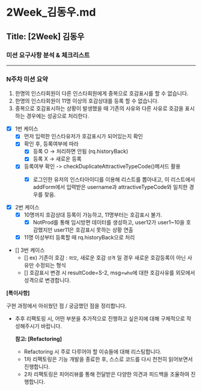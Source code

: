 # 2Week_김동우.md

## Title: [2Week] 김동우

### 미션 요구사항 분석 & 체크리스트

---

### N주차 미션 요약

1. 한명의 인스타회원이 다른 인스타회원에게 중복으로 호감표시를 할 수 없습니다.
2. 한명의 인스타회원이 11명 이상의 호감상대를 등록 할 수 없습니다.
3. 중복으로 호감표시하는 상황이 발생했을 때 기존의 사유와 다른 사유로 호감을 표시하는 경우에는 성공으로 처리한다.

- [x] 1번 케이스
    - [x] 먼저 입력한 인스타유저가 호감표시가 되어있는지 확인
    - [x] 확인 후, 등록여부에 따라
        - [x] 등록 O -> 처리하면 안됨 (rq.historyBack)
        - [x] 등록 X -> 새로운 등록
    - [x] 등록여부 확인 -> checkDuplicateAttractiveTypeCode()메서드 활용
        - [x] 로그인한 유저의 인스타아이디를 이용해 리스트를 뽑아내고, 이 리스트에서 addForm에서 입력받은 username과 attractiveTypeCode와 일치한 경우를 찾음.


- [x] 2번 케이스
    - [x] 10명까지 호감상대 등록이 가능하고, 11명부터는 호감표시 불가.
        - [x] NotProd를 통해 임시방편 데이터를 생성하고, user12가 user1~10을 호감했지만 user11은 호감표시 못하는 상황 연출
    - [x] 11명 이상부터 등록할 때 rq.historyBack으로 처리

- [] 3번 케이스
    - [] ex) 기존이 호감 : `외모`, 새로운 호감 `성격` 일 경우 새로운 호감등록이 아닌 사유만 수정되는 형식
    - [] 호감표시 변경 시 resultCode=S-2, msg=`who`에 대한 호감사유를 외모에서 성격으로 변경합니다.

**[특이사항]**

구현 과정에서 아쉬웠던 점 / 궁금했던 점을 정리합니다.

- 추후 리팩토링 시, 어떤 부분을 추가적으로 진행하고 싶은지에 대해 구체적으로 작성해주시기 바랍니다.

  **참고: [Refactoring]**

    - Refactoring 시 주로 다루어야 할 이슈들에 대해 리스팅합니다.
    - 1차 리팩토링은 기능 개발을 종료한 후, 스스로 코드를 다시 천천히 읽어보면서 진행합니다.
    - 2차 리팩토링은 피어리뷰를 통해 전달받은 다양한 의견과 피드백을 조율하여 진행합니다.